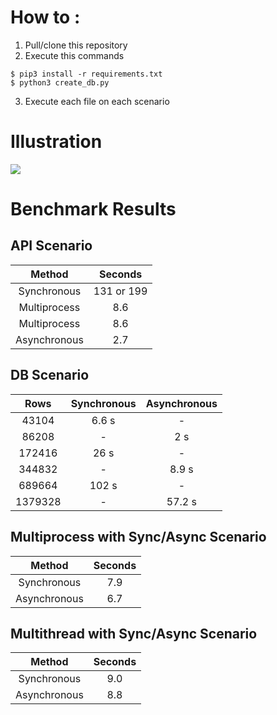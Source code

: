 # How to :
1. Pull/clone this repository
2. Execute this commands
```
$ pip3 install -r requirements.txt
$ python3 create_db.py
```
3. Execute each file on each scenario

# Illustration
<img src="https://i.imgur.com/4gd7Z5Q.jpg">

# Benchmark Results

## API Scenario
| Method | Seconds  |
| :---:   | :-: |
| Synchronous | 131 or 199 |
| Multiprocess | 8.6 |
| Multiprocess | 8.6 |
| Asynchronous | 2.7 |

## DB Scenario
| Rows | Synchronous | Asynchronous |
| :---:   | :-: | :-: |
| 43104 | 6.6 s | - |
| 86208 | - | 2 s |
| 172416 | 26 s | - |
| 344832 | - | 8.9 s |
| 689664 | 102 s | - |
| 1379328 | - | 57.2 s |

## Multiprocess with Sync/Async Scenario
| Method | Seconds  |
| :---:   | :-: |
| Synchronous | 7.9 |
| Asynchronous | 6.7 |

## Multithread with Sync/Async Scenario
| Method | Seconds  |
| :---:   | :-: |
| Synchronous | 9.0 |
| Asynchronous | 8.8 |